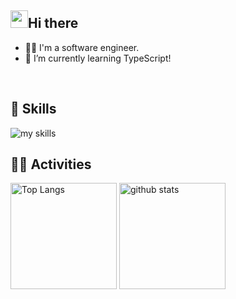 ## <img src="https://media.giphy.com/media/hvRJCLFzcasrR4ia7z/giphy.gif" width="28">Hi there

- 🧑‍💻 I'm a software engineer.
- 🌱 I’m currently learning TypeScript!
<br>

## 🌱 Skills
<img alt="my skills" src="https://skillicons.dev/icons?theme=dark&perline=7&i=html,css,js,ts,react,next,python,svelete," />

## 🏃‍♀️ Activities
<div align="left"> 
  <img alt="Top Langs" height="170px" src="https://github-readme-stats.vercel.app/api?username=shige-99&theme=vue-dark&layout=compact" />
  <img alt="github stats" height="170px" src="https://github-readme-stats.vercel.app/api/top-langs/?username=shige-99&theme=vue-dark&layout=compact" />
</div>
